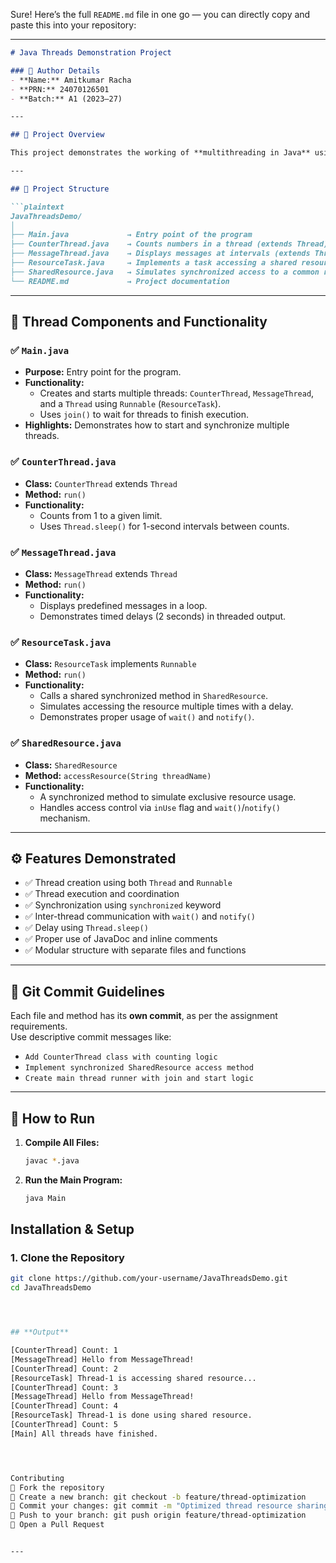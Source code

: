 Sure! Here’s the full `README.md` file in one go — you can directly copy and paste this into your repository:

---

```markdown
# Java Threads Demonstration Project

### 📌 Author Details
- **Name:** Amitkumar Racha  
- **PRN:** 24070126501  
- **Batch:** A1 (2023–27)  

---

## 🚀 Project Overview

This project demonstrates the working of **multithreading in Java** using both the `Thread` class and the `Runnable` interface. The program is organized into multiple files and follows Java coding standards and documentation guidelines. Each operation is modular and implemented as a separate function, making the code maintainable and easy to understand.

---

## 📁 Project Structure

```plaintext
JavaThreadsDemo/
│
├── Main.java             → Entry point of the program
├── CounterThread.java    → Counts numbers in a thread (extends Thread)
├── MessageThread.java    → Displays messages at intervals (extends Thread)
├── ResourceTask.java     → Implements a task accessing a shared resource (implements Runnable)
├── SharedResource.java   → Simulates synchronized access to a common resource
└── README.md             → Project documentation
```

---

## 🧠 Thread Components and Functionality

### ✅ `Main.java`
- **Purpose:** Entry point for the program.
- **Functionality:**
  - Creates and starts multiple threads: `CounterThread`, `MessageThread`, and a `Thread` using `Runnable` (`ResourceTask`).
  - Uses `join()` to wait for threads to finish execution.
- **Highlights:** Demonstrates how to start and synchronize multiple threads.

### ✅ `CounterThread.java`
- **Class:** `CounterThread` extends `Thread`
- **Method:** `run()`
- **Functionality:**
  - Counts from 1 to a given limit.
  - Uses `Thread.sleep()` for 1-second intervals between counts.

### ✅ `MessageThread.java`
- **Class:** `MessageThread` extends `Thread`
- **Method:** `run()`
- **Functionality:**
  - Displays predefined messages in a loop.
  - Demonstrates timed delays (2 seconds) in threaded output.

### ✅ `ResourceTask.java`
- **Class:** `ResourceTask` implements `Runnable`
- **Method:** `run()`
- **Functionality:**
  - Calls a shared synchronized method in `SharedResource`.
  - Simulates accessing the resource multiple times with a delay.
  - Demonstrates proper usage of `wait()` and `notify()`.

### ✅ `SharedResource.java`
- **Class:** `SharedResource`
- **Method:** `accessResource(String threadName)`
- **Functionality:**
  - A synchronized method to simulate exclusive resource usage.
  - Handles access control via `inUse` flag and `wait()`/`notify()` mechanism.

---

## ⚙️ Features Demonstrated

- ✅ Thread creation using both `Thread` and `Runnable`
- ✅ Thread execution and coordination
- ✅ Synchronization using `synchronized` keyword
- ✅ Inter-thread communication with `wait()` and `notify()`
- ✅ Delay using `Thread.sleep()`
- ✅ Proper use of JavaDoc and inline comments
- ✅ Modular structure with separate files and functions

---

## 🔀 Git Commit Guidelines

Each file and method has its **own commit**, as per the assignment requirements.  
Use descriptive commit messages like:
- `Add CounterThread class with counting logic`
- `Implement synchronized SharedResource access method`
- `Create main thread runner with join and start logic`

---

## 📝 How to Run

1. **Compile All Files:**
   ```bash
   javac *.java
   ```

2. **Run the Main Program:**
   ```bash
   java Main
   ```


## **Installation & Setup**

### **1. Clone the Repository**
```sh
git clone https://github.com/your-username/JavaThreadsDemo.git
cd JavaThreadsDemo




## **Output**

[CounterThread] Count: 1
[MessageThread] Hello from MessageThread!
[CounterThread] Count: 2
[ResourceTask] Thread-1 is accessing shared resource...
[CounterThread] Count: 3
[MessageThread] Hello from MessageThread!
[CounterThread] Count: 4
[ResourceTask] Thread-1 is done using shared resource.
[CounterThread] Count: 5
[Main] All threads have finished.




Contributing
🔹 Fork the repository
🔹 Create a new branch: git checkout -b feature/thread-optimization
🔹 Commit your changes: git commit -m "Optimized thread resource sharing"
🔹 Push to your branch: git push origin feature/thread-optimization
🔹 Open a Pull Request


---


